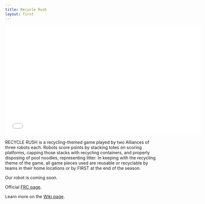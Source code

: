 ```yaml
---
title: Recycle Rush
layout: first
---
```


<iframe width="640" height="360" src="//www.youtube.com/embed/hTyCIYZQ_1s" frameborder="0" allowfullscreen></iframe>

RECYCLE RUSH is a recycling-themed game played by two Alliances of three robots each. Robots score points by stacking totes on scoring platforms, capping those stacks with recycling containers, and properly disposing of pool noodles, representing litter. In keeping with the recycling theme of the game, all game pieces used are reusable or recyclable by teams in their home locations or by FIRST at the end of the season.

Our robot is coming soon.

Official <a href="http://www.usfirst.org/roboticsprograms/frc/2015-game">FRC page</a>.

Learn more on the <a href="http://en.wikipedia.org/wiki/Recycle_Rush">Wiki page</a>.

